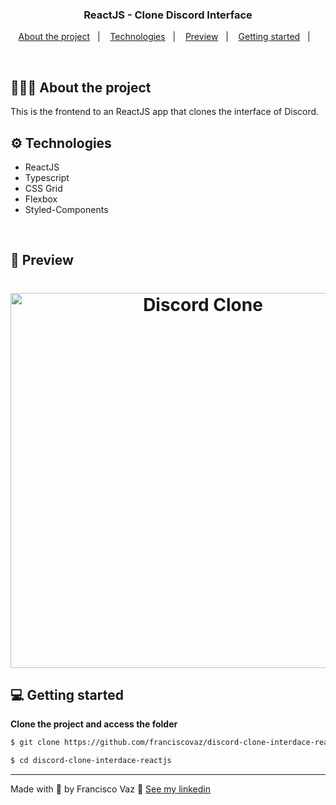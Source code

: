 <h3 align="center">
  ReactJS - Clone Discord Interface
</h3>

<p align="center">
  <a href="#%EF%B8%8F-about-the-project">About the project</a>&nbsp;&nbsp;&nbsp;|&nbsp;&nbsp;&nbsp;
  <a href="#-technologies">Technologies</a>&nbsp;&nbsp;&nbsp;|&nbsp;&nbsp;&nbsp;
  <a href="#-preview">Preview</a>&nbsp;&nbsp;&nbsp;|&nbsp;&nbsp;&nbsp;
  <a href="#-getting-started">Getting started</a>&nbsp;&nbsp;&nbsp;|&nbsp;&nbsp;&nbsp;
</p>

</br>

## 💇🏻‍♂️ About the project

This is the frontend to an ReactJS app that clones the interface of Discord.

## ⚙️ Technologies

- ReactJS
- Typescript
- CSS Grid
- Flexbox
- Styled-Components

<br />

## 📸 Preview

<h1 align="center">
  <img width="600" alt="Discord Clone" src="https://user-images.githubusercontent.com/27808014/85022360-19c24300-b16b-11ea-9fe5-7baeb703144b.png">
</h1>

## 💻 Getting started

**Clone the project and access the folder**

```bash
$ git clone https://github.com/franciscovaz/discord-clone-interdace-reactjs.git
```

```bash
$ cd discord-clone-interdace-reactjs
```

---

Made with 💜 by Francisco Vaz 👋 [See my linkedin](https://www.linkedin.com/in/francisco-vaz/)
